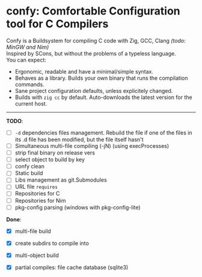 # confy: Comfortable Configuration tool for C Compilers
Confy is a Buildsystem for compiling C code with Zig, GCC, Clang  _(todo: MinGW and Nim)_  
Inspired by SCons, but without the problems of a typeless language.  
You can expect: 
- Ergonomic, readable and have a minimal/simple syntax.  
- Behaves as a library. Builds your own binary that runs the compilation commands.  
- Sane project configuration defaults, unless explicitely changed.   
- Builds with `zig cc` by default. Auto-downloads the latest version for the current host.  

---
**TODO**:
- [ ] `-d` dependencies files management. Rebuild the file if one of the files in its .d file has been modified, but the file itself hasn't
- [ ] Simultaneous multi-file compiling (-jN)  (using execProcesses)
- [ ] strip final binary on release vers
- [ ] select object to build by key
- [ ] confy clean
- [ ] Static build
- [ ] Libs management as git.Submodules
- [ ] URL file `requires`
- [ ] Repositories for C
- [ ] Repositories for Nim
- [ ] pkg-config parsing  (windows with pkg-config-lite)

**Done**:
- [x] multi-file build
- [x] create subdirs to compile into
- [x] multi-object build
- [x] partial compiles: file cache database (sqlite3)

